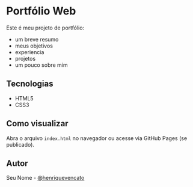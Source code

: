 # Portfólio Web

Este é meu projeto de portfólio:
- um breve resumo
- meus objetivos
- experiencia
- projetos
- um pouco sobre mim 

## Tecnologias
- HTML5
- CSS3

## Como visualizar
Abra o arquivo `index.html` no navegador ou acesse via GitHub Pages (se publicado).

## Autor
Seu Nome - [@henriquevencato](https://github.com/henriquevencato)